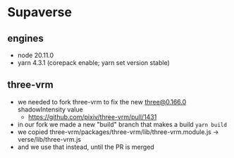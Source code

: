 # Supaverse

## engines

- node 20.11.0
- yarn 4.3.1 (corepack enable; yarn set version stable)

## three-vrm

- we needed to fork three-vrm to fix the new three@0.166.0 shadowIntensity value 
    - https://github.com/pixiv/three-vrm/pull/1431
- in our fork we made a new "build" branch that makes a build `yarn build`
- we copied three-vrm/packages/three-vrm/lib/three-vrm.module.js -> verse/lib/three-vrm.js
- and we use that instead, until the PR is merged